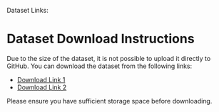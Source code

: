 Dataset Links:

# Dataset Download Instructions

Due to the size of the dataset, it is not possible to upload it directly to GitHub. You can download the dataset from the following links:

- [Download Link 1](https://intranet.aluswe.com/rltoken/vEVzC0M9D73iMNUZqf7Tpg)
- [Download Link 2](https://intranet.aluswe.com/rltoken/JjaZZyvz3hChdFxPNbc3hA)

Please ensure you have sufficient storage space before downloading.
